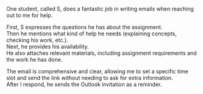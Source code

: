 

One student, called S, does a fantastic job in writing emails when reaching out to me for help.

First, S expresses the questions he has about the assignment.  
Then he mentions what kind of help he needs (explaining concepts, checking his work, etc.).  
Next, he provides his availability.  
He also attaches relevant materials, including assignment requirements and the work he has done.

The email is comprehensive and clear, allowing me to set a specific time slot and send the link without needing to ask for extra information.  
After I respond, he sends the Outlook invitation as a reminder.
